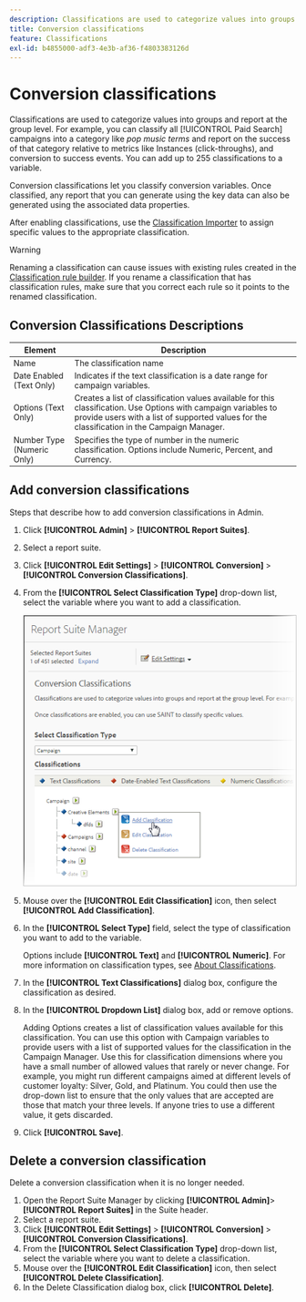 ```yaml
---
description: Classifications are used to categorize values into groups and report at the group level. For example, you can classify all Paid Search campaigns into a category like pop music terms and report on the success of that category relative to metrics like Instances (click-throughs), and conversion to success events.
title: Conversion classifications
feature: Classifications
exl-id: b4855000-adf3-4e3b-af36-f4803383126d
---
```

# Conversion classifications

Classifications are used to categorize values into groups and report at the group level. For example, you can classify all [!UICONTROL Paid Search] campaigns into a category like *pop music terms* and report on the success of that category relative to metrics like Instances (click-throughs), and conversion to success events. You can add up to 255 classifications to a variable.

Conversion classifications let you classify conversion variables. Once classified, any report that you can generate using the key data can also be generated using the associated data properties.

After enabling classifications, use the [Classification Importer](/help/components/classifications/importer/c-working-with-saint.md) to assign specific values to the appropriate classification.

>[!WARNING]
>
>Renaming a classification can cause issues with existing rules created in the [Classification rule builder](/help/components/classifications/crb/classification-rule-builder.md). If you rename a classification that has classification rules, make sure that you correct each rule so it points to the renamed classification.

## Conversion Classifications Descriptions

| Element | Description |
| --- | --- |
| Name | The classification name |
| Date Enabled (Text Only) | Indicates if the text classification is a date range for campaign variables. |
| Options (Text Only) | Creates a list of classification values available for this classification. Use  Options with campaign variables to provide users with a list of supported values for the classification in the  Campaign Manager. |
| Number Type (Numeric Only) | Specifies the type of number in the numeric classification. Options include  Numeric,  Percent, and  Currency. |

## Add conversion classifications 

Steps that describe how to add conversion classifications in Admin.

1. Click **[!UICONTROL Admin]** > **[!UICONTROL Report Suites]**.
1. Select a report suite.
1. Click **[!UICONTROL Edit Settings]** > **[!UICONTROL Conversion]** > **[!UICONTROL Conversion Classifications]**.
1. From the **[!UICONTROL Select Classification Type]** drop-down list, select the variable where you want to add a classification.

   ![Step Info](../assets/sub_class_create.png)

1. Mouse over the **[!UICONTROL Edit Classification]** icon, then select **[!UICONTROL Add Classification]**.
1. In the **[!UICONTROL Select Type]** field, select the type of classification you want to add to the variable.

   Options include **[!UICONTROL Text]** and **[!UICONTROL Numeric]**. For more information on classification types, see [About Classifications](/help/components/classifications/c-classifications.md).
1. In the **[!UICONTROL Text Classifications]** dialog box, configure the classification as desired.

1. In the **[!UICONTROL Dropdown List]** dialog box, add or remove options.

   Adding Options creates a list of classification values available for this classification. You can use this option with Campaign variables to provide users with a list of supported values for the classification in the Campaign Manager. Use this for classification dimensions where you have a small number of allowed values that rarely or never change. For example, you might run different campaigns aimed at different levels of customer loyalty: Silver, Gold, and Platinum. You could then use the drop-down list to ensure that the only values that are accepted are those that match your three levels. If anyone tries to use a different value, it gets discarded.
   
1. Click **[!UICONTROL Save]**.

## Delete a conversion classification 

Delete a conversion classification when it is no longer needed.

1. Open the Report Suite Manager by clicking **[!UICONTROL Admin]**> **[!UICONTROL Report Suites]** in the Suite header.
1. Select a report suite.
1. Click **[!UICONTROL Edit Settings]** > **[!UICONTROL Conversion]** > **[!UICONTROL Conversion Classifications]**.
1. From the **[!UICONTROL Select Classification Type]** drop-down list, select the variable where you want to delete a classification.
1. Mouse over the **[!UICONTROL Edit Classification]** icon, then select **[!UICONTROL Delete Classification]**.
1. In the Delete Classification dialog box, click **[!UICONTROL Delete]**.

